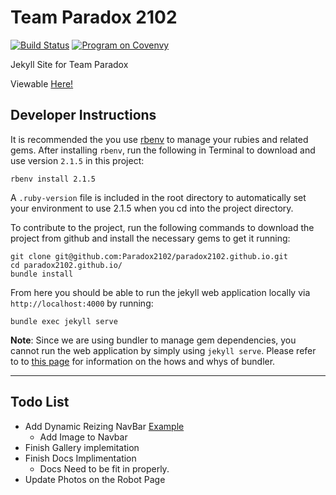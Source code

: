 # Team Paradox 2102
[![Build Status](https://travis-ci.org/Paradox2102/paradox2102.github.io.svg?branch=master)](https://travis-ci.org/Paradox2102/paradox2102.github.io)   [![Program on Covenvy](https://img.shields.io/badge/Codenvy-Program-green.svg)](https://codenvy.io/f?id=factoryhwp1rln1b26vq11k)

Jekyll Site for Team Paradox

Viewable [Here!](http://sdarobotics.org)

## Developer Instructions

It is recommended the you use [rbenv](https://github.com/rbenv/rbenv) to manage your rubies and related gems.  After installing `rbenv`, run the following in
Terminal to download and use version `2.1.5` in this project:

```
rbenv install 2.1.5
```

A `.ruby-version` file is included in the root directory to automatically set your environment to use 2.1.5 when you cd into the project directory.

To contribute to the project, run the following commands to download the project from github and install the necessary gems to get it running:

```
git clone git@github.com:Paradox2102/paradox2102.github.io.git
cd paradox2102.github.io/
bundle install
```

From here you should be able to run the jekyll web application locally via `http://localhost:4000` by running:

```
bundle exec jekyll serve
```

**Note**: Since we are using bundler to manage gem dependencies, you cannot run the web application by simply using `jekyll serve`.  Please refer
to to [this page](http://bundler.io/rationale.html) for information on the hows and whys of bundler.


---

## Todo List

-   Add Dynamic Reizing NavBar [Example](http://www.bootply.com/109943)
    - Add Image to Navbar
-   Finish Gallery implemitation
-   Finish Docs Implimentation
    - Docs Need to be fit in properly.
-   Update Photos on the Robot Page
